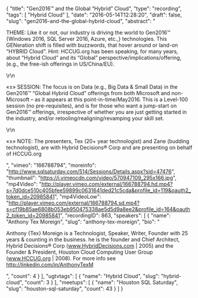 {
  "title": "Gen2016™ and the Global “Hybrid” Cloud",
  "type": "recording",
  "tags": [
    "Hybrid Cloud"
  ],
  "date": "2016-05-14T12:28:20",
  "draft": false,
  "slug": "gen2016-and-the-global-hybrid-cloud",
  "abstract": "<p>THEME:  Like it or not, our industry is driving the world to Gen2016™ {Windows 2016, SQL Server 2016, Azure, etc.,} technologies.   This GENeration shift is filled with buzzwords, that hover around or land-on “HYBRID Cloud”.   Hint: HCCUG.org has been speaking, for many years, about “Hybrid Cloud” and its “Global” perspective/implications/offering, (e.g., the free-ish offerings in US/China/EU). </p>\r\n<p>«±» SESSION:  The focus is on Data (e.g., Big Data & Small Data) in the Gen2016™ “Global Hybrid Cloud” offerings from both Microsoft and non-Microsoft – as it appears at this point-in-time/May2016.   This is a Level-100 session (no pre-requisites), and is for those who want a jump-start on Gen2016™ offerings, irrespective of whether you are just getting started in the industry, and/or retooling/realigning/revamping your skill set.</p>\r\n<p>«±» NOTE:  The presenters, Tex (20+ year technologist) and Zane (budding technologist), are with Hybrid Decisions® Corp and are presenting on behalf of HCCUG.org</p>",
  "vimeo": "166788794",
  "moreinfo": "http://www.sqlsaturday.com/514/Sessions/Details.aspx?sid=47476",
  "thumbnail": "https://i.vimeocdn.com/video/570947109_295x166.jpg",
  "mp4Video": "http://player.vimeo.com/external/166788794.hd.mp4?s=7d0dce510c405bfee59899c0631641ded21c5cda&profile_id=119&oauth2_token_id=20985841",
  "mp4VideoLow": "http://player.vimeo.com/external/166788794.sd.mp4?s=cf19b85ae6808b053eb950475338ae5d5d9a8ee2&profile_id=164&oauth2_token_id=20985841",
  "recordingID": 863,
  "speakers": [
    {
      "name": "Anthony Tex Moreign",
      "slug": "anthony-tex-moreign",
      "bio": "<p>Anthony {Tex} Moreign is a Technologist, Speaker, Writer, Founder with 25 years & counting in the business. he is the founder and Chief Architect, Hybrid Decisions® Corp   (www.HybridDecisions.com  | 2005) and the Founder & President, Houston Cloud Computing User Group   (www.HCCUG.org  | 2008). For more info see http://linkedin.com/in/AnthonyTexM</p>",
      "count": 4
    }
  ],
  "ugtvtags": [
    {
      "name": "Hybrid Cloud",
      "slug": "hybrid-cloud",
      "count": 3
    }
  ],
  "meetups": [
    {
      "name": "Houston SQL Saturday",
      "slug": "houston-sql-saturday",
      "count": 43
    }
  ]
}